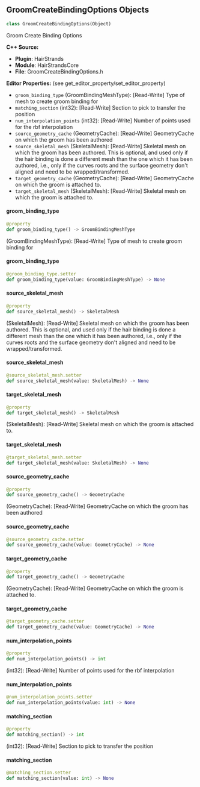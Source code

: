 ## GroomCreateBindingOptions Objects

```python
class GroomCreateBindingOptions(Object)
```

Groom Create Binding Options

**C++ Source:**

- **Plugin**: HairStrands
- **Module**: HairStrandsCore
- **File**: GroomCreateBindingOptions.h

**Editor Properties:** (see get_editor_property/set_editor_property)

- ``groom_binding_type`` (GroomBindingMeshType):  [Read-Write] Type of mesh to create groom binding for
- ``matching_section`` (int32):  [Read-Write] Section to pick to transfer the position
- ``num_interpolation_points`` (int32):  [Read-Write] Number of points used for the rbf interpolation
- ``source_geometry_cache`` (GeometryCache):  [Read-Write] GeometryCache on which the groom has been authored
- ``source_skeletal_mesh`` (SkeletalMesh):  [Read-Write] Skeletal mesh on which the groom has been authored. This is optional, and used only if the hair
                binding is done a different mesh than the one which it has been authored, i.e., only if the curves
                roots and the surface geometry don't aligned and need to be wrapped/transformed.
- ``target_geometry_cache`` (GeometryCache):  [Read-Write] GeometryCache on which the groom is attached to.
- ``target_skeletal_mesh`` (SkeletalMesh):  [Read-Write] Skeletal mesh on which the groom is attached to.

<a id="unreal.GroomCreateBindingOptions.groom_binding_type"></a>

#### groom_binding_type

```python
@property
def groom_binding_type() -> GroomBindingMeshType
```

(GroomBindingMeshType):  [Read-Write] Type of mesh to create groom binding for

<a id="unreal.GroomCreateBindingOptions.groom_binding_type"></a>

#### groom_binding_type

```python
@groom_binding_type.setter
def groom_binding_type(value: GroomBindingMeshType) -> None
```

<a id="unreal.GroomCreateBindingOptions.source_skeletal_mesh"></a>

#### source_skeletal_mesh

```python
@property
def source_skeletal_mesh() -> SkeletalMesh
```

(SkeletalMesh):  [Read-Write] Skeletal mesh on which the groom has been authored. This is optional, and used only if the hair
              binding is done a different mesh than the one which it has been authored, i.e., only if the curves
              roots and the surface geometry don't aligned and need to be wrapped/transformed.

<a id="unreal.GroomCreateBindingOptions.source_skeletal_mesh"></a>

#### source_skeletal_mesh

```python
@source_skeletal_mesh.setter
def source_skeletal_mesh(value: SkeletalMesh) -> None
```

<a id="unreal.GroomCreateBindingOptions.target_skeletal_mesh"></a>

#### target_skeletal_mesh

```python
@property
def target_skeletal_mesh() -> SkeletalMesh
```

(SkeletalMesh):  [Read-Write] Skeletal mesh on which the groom is attached to.

<a id="unreal.GroomCreateBindingOptions.target_skeletal_mesh"></a>

#### target_skeletal_mesh

```python
@target_skeletal_mesh.setter
def target_skeletal_mesh(value: SkeletalMesh) -> None
```

<a id="unreal.GroomCreateBindingOptions.source_geometry_cache"></a>

#### source_geometry_cache

```python
@property
def source_geometry_cache() -> GeometryCache
```

(GeometryCache):  [Read-Write] GeometryCache on which the groom has been authored

<a id="unreal.GroomCreateBindingOptions.source_geometry_cache"></a>

#### source_geometry_cache

```python
@source_geometry_cache.setter
def source_geometry_cache(value: GeometryCache) -> None
```

<a id="unreal.GroomCreateBindingOptions.target_geometry_cache"></a>

#### target_geometry_cache

```python
@property
def target_geometry_cache() -> GeometryCache
```

(GeometryCache):  [Read-Write] GeometryCache on which the groom is attached to.

<a id="unreal.GroomCreateBindingOptions.target_geometry_cache"></a>

#### target_geometry_cache

```python
@target_geometry_cache.setter
def target_geometry_cache(value: GeometryCache) -> None
```

<a id="unreal.GroomCreateBindingOptions.num_interpolation_points"></a>

#### num_interpolation_points

```python
@property
def num_interpolation_points() -> int
```

(int32):  [Read-Write] Number of points used for the rbf interpolation

<a id="unreal.GroomCreateBindingOptions.num_interpolation_points"></a>

#### num_interpolation_points

```python
@num_interpolation_points.setter
def num_interpolation_points(value: int) -> None
```

<a id="unreal.GroomCreateBindingOptions.matching_section"></a>

#### matching_section

```python
@property
def matching_section() -> int
```

(int32):  [Read-Write] Section to pick to transfer the position

<a id="unreal.GroomCreateBindingOptions.matching_section"></a>

#### matching_section

```python
@matching_section.setter
def matching_section(value: int) -> None
```

<a id="unreal.GroomCreateFollicleMaskOptions"></a>